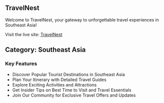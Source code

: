 ## TravelNest

Welcome to TravelNest, your gateway to unforgettable travel experiences in Southeast Asia!

Visit the live site: [TravelNest](https://b9a10-travelnest.web.app/)

## Category: Southeast Asia

### Key Features
- Discover Popular Tourist Destinations in Southeast Asia
- Plan Your Itinerary with Detailed Travel Guides
- Explore Exciting Activities and Attractions
- Get Insider Tips on Best Time to Visit and Travel Essentials
- Join Our Community for Exclusive Travel Offers and Updates